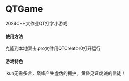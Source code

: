 # QTGame
2024C++大作业QT打字小游戏
#### 使用方法
克隆到本地双击.pro文件用QTCreator0打开运行
#### 游戏特色
ikun无需多言，巅峰产生虚伪的拥护，黄昏见证虔诚的信徒！
